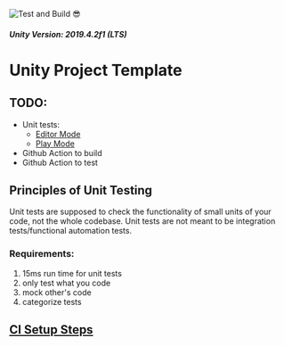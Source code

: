 ![Test and Build 😎](https://github.com/avivajpeyi/unity_template_project/workflows/Test%20and%20Build%20%F0%9F%98%8E/badge.svg)
##### Unity Version: 2019.4.2f1 (LTS)

# Unity Project Template

## TODO:

* Unit tests:
  - [Editor Mode](https://medium.com/xrpractices/practical-unit-testing-in-unity3d-f8d5f777c5db)
  - [Play  Mode](https://medium.com/xrpractices/practical-playmode-testing-in-unity3d-5ea455bf28b0)
* Github Action to build
* Github Action to test

## Principles of Unit Testing

Unit tests are supposed to check the functionality of small units of your code, not the whole codebase. Unit tests are not meant to be integration tests/functional automation tests.

### Requirements:
1. 15ms run time for unit tests
2. only test what you code
3. mock other's code
4. categorize tests 


## [CI Setup Steps](https://bearandhammer.net/2020/06/13/github-actions-unity-3d/)

